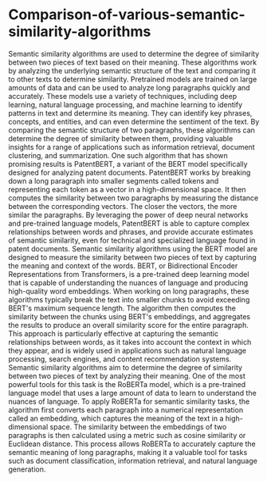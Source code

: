 # Comparison-of-various-semantic-similarity-algorithms
Semantic similarity algorithms are used to determine the degree of similarity between two pieces of text based on their meaning. These algorithms work by analyzing the underlying semantic structure of the text and comparing it to other texts to determine similarity. Pretrained models are trained on large amounts of data and can be used to analyze long paragraphs quickly and accurately. These models use a variety of techniques, including deep learning, natural language processing, and machine learning to identify patterns in text and determine its meaning. They can identify key phrases, concepts, and entities, and can even determine the sentiment of the text. By comparing the semantic structure of two paragraphs, these algorithms can determine the degree of similarity between them, providing valuable insights for a range of applications such as information retrieval, document clustering, and summarization.
One such algorithm that has shown promising results is PatentBERT, a variant of the BERT model specifically designed for analyzing patent documents. PatentBERT works by breaking down a long paragraph into smaller segments called tokens and representing each token as a vector in a high-dimensional space. It then computes the similarity between two paragraphs by measuring the distance between the corresponding vectors. The closer the vectors, the more similar the paragraphs. By leveraging the power of deep neural networks and pre-trained language models, PatentBERT is able to capture complex relationships between words and phrases, and provide accurate estimates of semantic similarity, even for technical and specialized language found in patent documents.
Semantic similarity algorithms using the BERT model are designed to measure the similarity between two pieces of text by capturing the meaning and context of the words. BERT, or Bidirectional Encoder Representations from Transformers, is a pre-trained deep learning model that is capable of understanding the nuances of language and producing high-quality word embeddings. When working on long paragraphs, these algorithms typically break the text into smaller chunks to avoid exceeding BERT's maximum sequence length. The algorithm then computes the similarity between the chunks using BERT's embeddings, and aggregates the results to produce an overall similarity score for the entire paragraph. This approach is particularly effective at capturing the semantic relationships between words, as it takes into account the context in which they appear, and is widely used in applications such as natural language processing, search engines, and content recommendation systems.
Semantic similarity algorithms aim to determine the degree of similarity between two pieces of text by analyzing their meaning. One of the most powerful tools for this task is the RoBERTa model, which is a pre-trained language model that uses a large amount of data to learn to understand the nuances of language. To apply RoBERTa for semantic similarity tasks, the algorithm first converts each paragraph into a numerical representation called an embedding, which captures the meaning of the text in a high-dimensional space. The similarity between the embeddings of two paragraphs is then calculated using a metric such as cosine similarity or Euclidean distance. This process allows RoBERTa to accurately capture the semantic meaning of long paragraphs, making it a valuable tool for tasks such as document classification, information retrieval, and natural language generation.
